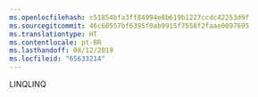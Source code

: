 ```yaml
---
ms.openlocfilehash: c51854bfa3ff84994e8b619b1227ccdc42253d9f
ms.sourcegitcommit: 46c68557bf6395f0ab9915f7558f2faae0097695
ms.translationtype: HT
ms.contentlocale: pt-BR
ms.lasthandoff: 08/12/2019
ms.locfileid: "65633214"
---
```

<span data-ttu-id="768d7-101">LINQ</span><span class="sxs-lookup"><span data-stu-id="768d7-101">LINQ</span></span>
